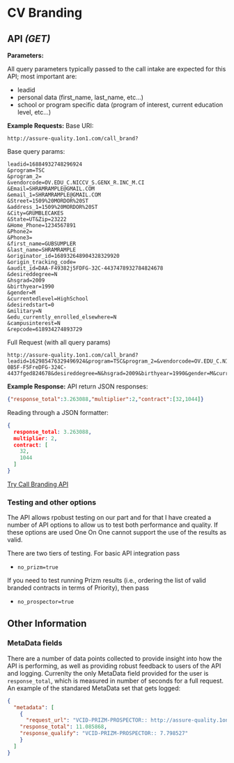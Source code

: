 # CV Branding

## API *(GET)*

**Parameters:**

All query parameters typically passed to the call intake are expected for this API; most important are:

- leadid
- personal data (first\_name, last\_name, etc...)
- school or program specific data (program of interest, current education level, etc...)


**Example Requests:**
Base URI:
```
http://assure-quality.1on1.com/call_brand?
```

Base query params:
```
leadid=16884932748296924
&program=TSC
&program_2=
&vendorcode=OV.EDU_C.NICCV_S.GENX_R.INC_M.CI
&Email=SHRAMRAMPLE@GMAIL.COM
&email_1=SHRAMRAMPLE@GMAIL.COM
&Street=1509%20MORDOR%20ST
&address_1=1509%20MORDOR%20ST
&City=GRUMBLECAKES
&State=UT&Zip=23222
&Home_Phone=1234567891
&Phone2=
&Phone3=
&first_name=GUBSUMPLER
&last_name=SHRAMRAMPLE
&originator_id=168932648904328329920
&origin_tracking_code=
&audit_id=DAA-F49382j5FDFG-32C-4437478932784824678
&desireddegree=N
&hsgrad=2009
&birthyear=1990
&gender=M
&currentedlevel=HighSchool
&desiredstart=0
&military=N
&edu_currently_enrolled_elsewhere=N
&campusinterest=N
&repcode=618934274893729
```

Full Request (with all query params)
```
http://assure-quality.1on1.com/call_brand?leadid=162985476329496924&program=TSC&program_2=&vendorcode=OV.EDU_C.NICCV_S.GENX_R.INC_M.CI&Email=SHRAMRAMPLE@GMAIL.COM&email_1=SHRAMRAMPLE@GMAIL.COM&Street=1509%20MORDOR%20ST&address_1=1509%20MORDOR%20ST&City=GRUMBLECAKES&State=UT&Zip=23222&Home_Phone=1234567891&Phone2=&Phone3=&first_name=GUBSUMPLER&last_name=SHRAMRAMPLE&originator_id=1689326543548329920&origin_tracking_code=&audit_id=DtreAA-0B5F-F5FreDFG-324C-4437fged824678&desireddegree=N&hsgrad=2009&birthyear=1990&gender=M&currentedlevel=HighSchool&desiredstart=0&military=N&edu_currently_enrolled_elsewhere=N&campusinterest=N&repcode=3333333&
```

**Example Response:**
API return JSON responses:
```json
{"response_total":3.263088,"multiplier":2,"contract":[32,1044]}
```

Reading through a JSON formatter:
```json
{
  response_total: 3.263088,
  multiplier: 2,
  contract: [
    32,
    1044
  ]
}
```

[Try Call Branding API](http://assure-quality.1on1.com/call_brand?no_prizm=true&no_leadid=true&leadid=162996924&status=Q&program=TSC&program_2=&vendorcode=OV.EDU_C.NICCV_S.GENX_R.INC_M.CI&Email=SHRAMRAMPLE@GMAIL.COM&email_1=SHRAMRAMPLE@GMAIL.COM&Street=1509%20MORDOR%20ST&address_1=1509%20MORDOR%20ST&City=GRUMBLECAKES&State=UT&Zip=23222&Home_Phone=1234567891&Phone2=&Phone3=&first_name=GUBSUMPLER&last_name=SHRAMRAMPLE&originator_id=168932648329920&origin_tracking_code=&audit_id=DAA-0B5F-F5FDFG-324C-4437824678&desireddegree=N&hsgrad=2009&birthyear=1990&gender=M&currentedlevel=HighSchool&desiredstart=0&military=N&edu_currently_enrolled_elsewhere=N&campusinterest=N&repcode=61729)

### Testing and other options
The API allows rpobust testing on our part and for that I have created a number of API options to allow us to test both performance and quality. If these options are used One On One cannot support the use of the results as valid.

There are two tiers of testing. For basic API integration pass 

- `no_prizm=true`

If you need to test running Prizm results (i.e., ordering the list of valid branded contracts in terms of Priority), then pass
- `no_prospector=true`

## Other Information
### MetaData fields
There are a number of data points collected to provide insight into how the API is performing, as well as providing robust feedback to users of the API and logging. Currenlty the only MetaData field provided for the user is `response_total`, which is measured in number of seconds for a full request. An example of the standared MetaData set that gets logged:

```json
{
  "metadata": [
    {
      "request_url": "VCID-PRIZM-PROSPECTOR:: http://assure-quality.1on1.com/call_brand?leadid=162954352543296924&program=TSC&program_2=&vendorcode=OV.EDU_C.NICCV_S.GENX_R.INC_M.CI&Email=SHRAMRAMPLE@GMAIL.COM&email_1=SHRAMRAMPLE@GMAIL.COM&Street=1509%20MORDOR%20ST&address_1=1509%20MORDOR%20ST&City=GRUMBLECAKES&State=UT&Zip=23222&Home_Phone=1234567891&Phone2=&Phone3=&first_name=GUBSUMPLER&last_name=SHRAMRAMPLE&originator_id=168932654325448329920&origin_tracking_code=&audit_id=D543AA-054fB5F-F5geFDFG-324C-44378rewt543224678&desireddegree=N&hsgrad=2009&birthyear=1990&gender=M&currentedlevel=HighSchool&desiredstart=0&military=N&edu_currently_enrolled_elsewhere=N&campusinterest=N&repcode=3333333&",
    "response_total": 11.085868,
    "response_qualify": "VCID-PRIZM-PROSPECTOR:: 7.798527"
    }
  ]
}
```
